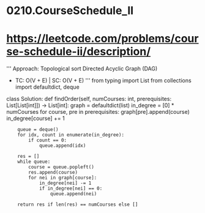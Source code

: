 # 0210.CourseSchedule_II
# https://leetcode.com/problems/course-schedule-ii/description/

'''
Approach: Topological sort Directed Acyclic Graph (DAG)
* TC: O(V + E) | SC: O(V + E)
'''
from typing import List
from collections import defaultdict, deque

class Solution:
    def findOrder(self, numCourses: int, prerequisites: List[List[int]]) -> List[int]:
        graph = defaultdict(list)
        in_degree = [0] * numCourses
        for course, pre in prerequisites:
            graph[pre].append(course)
            in_degree[course] += 1
        
        queue = deque()
        for idx, count in enumerate(in_degree):
            if count == 0:
                queue.append(idx)
        
        res = []
        while queue:
            course = queue.popleft()
            res.append(course)
            for nei in graph[course]:
                in_degree[nei] -= 1
                if in_degree[nei] == 0:
                    queue.append(nei)
        
        return res if len(res) == numCourses else []